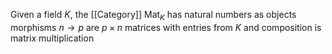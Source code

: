 Given a field $K$, the [[Category]] $\mathrm{Mat}_{K}$ has natural numbers as objects
morphisms $n\to p$ are $p\times n$ matrices with entries from $K$
and composition is matrix multiplication
